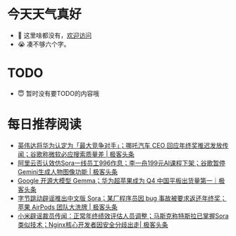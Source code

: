 # 今天天气真好
- 👋 这里啥都没有，[欢迎访问](https://zhangfeng-ola.github.io/)
- 😭 凑不够六个字。
<!---
- 👀 I’m interested in ...
- 🌱 I’m currently learning ...
- 💞️ I’m looking to collaborate on ...
- 📫 How to reach me ...
- 😇 I'm doing something ...

--->

# TODO 
- 😇 暂时没有要TODO的内容哦

<!---
zhangfeng-ola/zhangfeng-ola is a ✨ special ✨ repository because its `README.md` (this file) appears on your GitHub profile.
You can click the Preview link to take a look at your changes.
--->

# 每日推荐阅读
<!-- BLOG-POST-LIST:START -->
- [英伟达将华为认定为「最大竞争对手」；哪吒汽车 CEO 回应年终奖推迟发放传闻；谷歌称微软必应搜索质量差 | 极客头条](https://blog.csdn.net/weixin_39786569/article/details/136292183)
- [阿里云否认效仿Sora一线员工996作息；李一舟199元AI课程下架；谷歌暂停Gemini生成人物图像功能 | 极客头条](https://blog.csdn.net/weixin_39786569/article/details/136248793)
- [Google 开源大模型 Gemma；华为超苹果成为 Q4 中国平板出货量第一｜极客头条](https://blog.csdn.net/weixin_39786569/article/details/136226040)
- [字节跳动辟谣推出中文版 Sora；某厂程序员因 bug 事故被要求返还年终奖；苹果 AirPods 团队大洗牌 | 极客头条](https://blog.csdn.net/weixin_39786569/article/details/136204084)
- [小米辟谣裁员传闻：正常年终绩效评估人员调整；马斯克称特斯拉已掌握Sora类似技术；Nginx核心开发者因安全分歧出走| 极客头条](https://blog.csdn.net/weixin_39786569/article/details/136183270)
<!-- BLOG-POST-LIST:END -->

